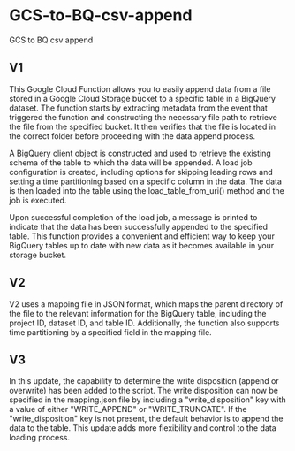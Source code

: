 # GCS-to-BQ-csv-append
GCS to BQ csv append

## V1

This Google Cloud Function allows you to easily append data from a file stored in a Google Cloud Storage bucket to a specific table in a BigQuery dataset. The function starts by extracting metadata from the event that triggered the function and constructing the necessary file path to retrieve the file from the specified bucket. It then verifies that the file is located in the correct folder before proceeding with the data append process.

A BigQuery client object is constructed and used to retrieve the existing schema of the table to which the data will be appended. A load job configuration is created, including options for skipping leading rows and setting a time partitioning based on a specific column in the data. The data is then loaded into the table using the load_table_from_uri() method and the job is executed.

Upon successful completion of the load job, a message is printed to indicate that the data has been successfully appended to the specified table. This function provides a convenient and efficient way to keep your BigQuery tables up to date with new data as it becomes available in your storage bucket.


## V2

V2 uses a mapping file in JSON format, which maps the parent directory of the file to the relevant information for the BigQuery table, including the project ID, dataset ID, and table ID. Additionally, the function also supports time partitioning by a specified field in the mapping file.

## V3

In this update, the capability to determine the write disposition (append or overwrite) has been added to the script. The write disposition can now be specified in the mapping.json file by including a "write_disposition" key with a value of either "WRITE_APPEND" or "WRITE_TRUNCATE". If the "write_disposition" key is not present, the default behavior is to append the data to the table. This update adds more flexibility and control to the data loading process.
